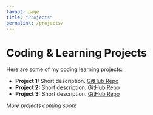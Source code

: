 ```yaml
---
layout: page
title: "Projects"
permalink: /projects/
---
```


# Coding & Learning Projects

Here are some of my coding learning projects:

- **Project 1:** Short description. [GitHub Repo](https://github.com/adarsht27/PROJECT1)
- **Project 2:** Short description. [GitHub Repo](https://github.com/adarsht27/PROJECT2)
- **Project 3:** Short description. [GitHub Repo](https://github.com/adarsht27/PROJECT3)

*More projects coming soon!*
